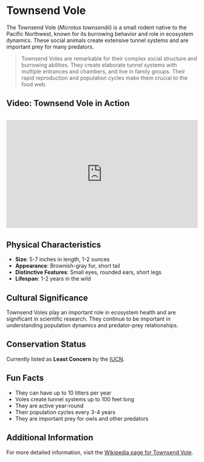 # Townsend Vole

The Townsend Vole (*Microtus townsendii*) is a small rodent native to the Pacific Northwest, known for its burrowing behavior and role in ecosystem dynamics. These social animals create extensive tunnel systems and are important prey for many predators.

> Townsend Voles are remarkable for their complex social structure and burrowing abilities. They create elaborate tunnel systems with multiple entrances and chambers, and live in family groups. Their rapid reproduction and population cycles make them crucial to the food web.

## Video: Townsend Vole in Action
<div class="video-container" style="position: relative; padding-bottom: 56.25%; height: 0; overflow: hidden; max-width: 100%; margin: 2rem 0;">
    <iframe style="position: absolute; top: 0; left: 0; width: 100%; height: 100%;" 
            src="https://www.youtube.com/embed/hgK0o1uISds" 
            title="Townsend Vole in Action" 
            frameborder="0" 
            allow="accelerometer; autoplay; clipboard-write; encrypted-media; gyroscope; picture-in-picture" 
            allowfullscreen>
    </iframe>
</div>

## Physical Characteristics

- **Size**: 5-7 inches in length, 1-2 ounces
- **Appearance**: Brownish-gray fur, short tail
- **Distinctive Features**: Small eyes, rounded ears, short legs
- **Lifespan**: 1-2 years in the wild

## Cultural Significance
Townsend Voles play an important role in ecosystem health and are significant in scientific research. They continue to be important in understanding population dynamics and predator-prey relationships.

## Conservation Status
Currently listed as **Least Concern** by the [IUCN](https://www.iucnredlist.org/species/13452/115113894).

## Fun Facts
- They can have up to 10 litters per year
- Voles create tunnel systems up to 100 feet long
- They are active year-round
- Their population cycles every 3-4 years
- They are important prey for owls and other predators

## Additional Information
For more detailed information, visit the [Wikipedia page for Townsend Vole](https://en.wikipedia.org/wiki/Townsend%27s_vole). 